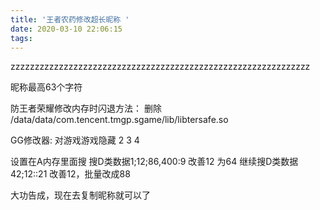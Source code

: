 ```yaml
---
title: '王者农药修改超长昵称 '
date: 2020-03-10 22:06:15
tags:
---
```


zzzzzzzzzzzzzzzzzzzzzzzzzzzzzzzzzzzzzzzzzzzzzzzzzzzzzzzzzzzzzz

昵称最高63个字符

防王者荣耀修改内存时闪退方法：
删除
/data/data/com.tencent.tmgp.sgame/lib/libtersafe.so

GG修改器:
对游戏游戏隐藏 2 3 4

设置在A内存里面搜
搜D类数据1;12;86,400:9
改善12 为64
继续搜D类数据42;12::21
改善12，批量改成88

大功告成，现在去复制昵称就可以了

